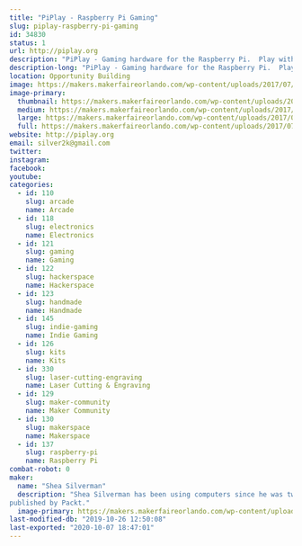 ```yaml
---
title: "PiPlay - Raspberry Pi Gaming"
slug: piplay-raspberry-pi-gaming
id: 34830
status: 1
url: http://piplay.org
description: "PiPlay - Gaming hardware for the Raspberry Pi.  Play with the PiPlay Portable, PiPlay Deskcade, and the Nintendo Switch Arcade."
description-long: "PiPlay - Gaming hardware for the Raspberry Pi.  Play with the PiPlay Portable, PiPlay Deskcade, and the Nintendo Switch Arcade."
location: Opportunity Building
image: https://makers.makerfaireorlando.com/wp-content/uploads/2017/07/header2-1024x576.png
image-primary:
  thumbnail: https://makers.makerfaireorlando.com/wp-content/uploads/2017/07/header2-150x150.png
  medium: https://makers.makerfaireorlando.com/wp-content/uploads/2017/07/header2-300x169.png
  large: https://makers.makerfaireorlando.com/wp-content/uploads/2017/07/header2-1024x576.png
  full: https://makers.makerfaireorlando.com/wp-content/uploads/2017/07/header2.png
website: http://piplay.org
email: silver2k@gmail.com
twitter: 
instagram: 
facebook: 
youtube: 
categories:
  - id: 110
    slug: arcade
    name: Arcade
  - id: 118
    slug: electronics
    name: Electronics
  - id: 121
    slug: gaming
    name: Gaming
  - id: 122
    slug: hackerspace
    name: Hackerspace
  - id: 123
    slug: handmade
    name: Handmade
  - id: 145
    slug: indie-gaming
    name: Indie Gaming
  - id: 126
    slug: kits
    name: Kits
  - id: 330
    slug: laser-cutting-engraving
    name: Laser Cutting & Engraving
  - id: 129
    slug: maker-community
    name: Maker Community
  - id: 130
    slug: makerspace
    name: Makerspace
  - id: 137
    slug: raspberry-pi
    name: Raspberry Pi
combat-robot: 0
maker:
  name: "Shea Silverman"
  description: "Shea Silverman has been using computers since he was two years old.  He has always been drawn to technology, video games, education, and the public sector. He is an employee at the Center for Distributed Learning at UCF, where he spends his time researching and developing new ways to enhance online learning.  He is a member of the Orlando makerspace FamiLAB, and alumni of the University of Central Florida.  He has been published in 2600: The Hacker Quarterly, was a technical reviewer for the Raspberry Pi Networking Cookbook, and has been previously 
published by Packt."
  image-primary: https://makers.makerfaireorlando.com/wp-content/uploads/2015/06/IMGP0453-1385501391_420_420_75_s_c1.jpg
last-modified-db: "2019-10-26 12:50:08"
last-exported: "2020-10-07 18:47:01"
---
```

